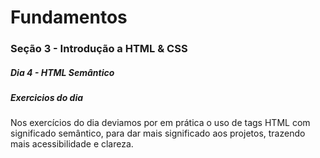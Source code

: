 # Fundamentos
### Seção 3 - Introdução a HTML & CSS
##### Dia 4 - HTML Semântico

##### Exercicios do dia
Nos exercícios do dia deviamos por em prática o uso de tags HTML com significado semântico, para dar mais significado aos projetos, trazendo mais acessibilidade e clareza.